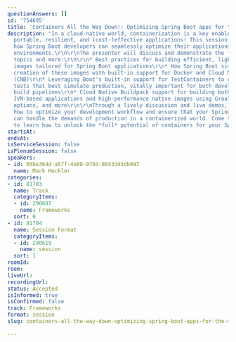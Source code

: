 ```yaml
---
questionAnswers: []
id: '754695'
title: 'Containers All the Way Down!: Optimizing Spring Boot apps for the Modern Cloud'
description: "In a cloud-native world, containerization is a key enabler for scalable,
  portable, resilient, and (cost-)effective applications! This session will explore
  how Spring Boot developers can seamlessly optimize their applications for containerized
  environments.\r\n\r\nThe presenter will discuss and demonstrate the following pivotal
  topics and more:\r\n\r\n* Best practices for building efficient, lightweight container
  images tailored for Spring Boot applications\r\n* How Spring Boot simplifies the
  creation of these images with built-in support for Docker and Cloud Native Buildpacks
  (CNB)\r\n* Leveraging Boot's built-in support for TestContainers to create integration
  tests that best simulate production, vitally important for both development and
  build pipelines\r\n* Cloud Native Buildpack support for building both traditional
  JVM-based applications and high-performance native images using GraalVM, customization
  options, and more\r\n\r\nThrough a lively discussion and live demos, you'll see
  how to optimize your development workflow and ensure that your Spring Boot applications
  can handle the demands of production in a containerized world. Come to this session
  to learn how to unlock the *full* potential of containers for your Spring Boot projects!"
startsAt:
endsAt:
isServiceSession: false
isPlenumSession: false
speakers:
- id: 05be364d-a57f-4e08-978d-8043d43db097
  name: Mark Heckler
categories:
- id: 81703
  name: Track
  categoryItems:
  - id: 290607
    name: Frameworks
  sort: 0
- id: 81704
  name: Session Format
  categoryItems:
  - id: 290619
    name: session
  sort: 1
roomId:
room:
liveUrl:
recordingUrl:
status: Accepted
isInformed: true
isConfirmed: false
track: Frameworks
format: session
slug: containers-all-the-way-down-optimizing-spring-boot-apps-for-the-modern-cloud

---
```

